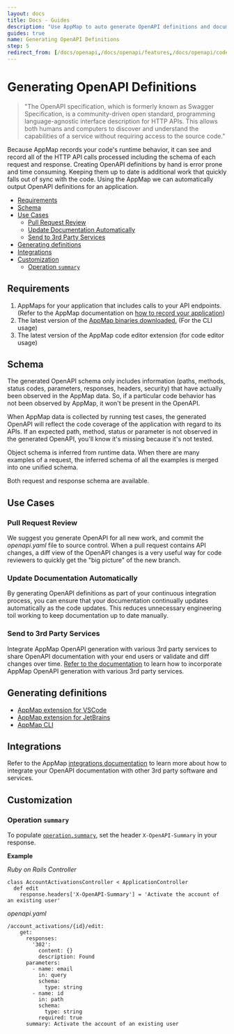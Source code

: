 ```yaml
---
layout: docs
title: Docs - Guides
description: "Use AppMap to auto generate OpenAPI definitions and document HTTP APIs. AppMap captures runtime behavior, creating accurate API schemas effortlessly."
guides: true
name: Generating OpenAPI Definitions
step: 5
redirect_from: [/docs/openapi,/docs/openapi/features,/docs/openapi/code-editor-extensions,/docs/openapi/integrations,/docs/openapi/customization,/docs/reference/openapi]
---
```



# Generating OpenAPI Definitions <!-- omit in toc -->

> "The OpenAPI specification, which is formerly known as Swagger Specification, is a community-driven open standard, programming language-agnostic interface description for HTTP APIs. This allows both humans and computers to discover and understand the capabilities of a service without requiring access to the source code."

Because AppMap records your code's runtime behavior, it can see and record all of the HTTP API calls processed including the schema of each request and response. Creating OpenAPI definitions by hand is error prone and time consuming. Keeping them up to date is additional work that quickly falls out of sync with the code. Using the AppMap we can automatically output OpenAPI definitions for an application. 

- [Requirements](#requirements)
- [Schema](#schema)
- [Use Cases](#use-cases)
  - [Pull Request Review](#pull-request-review)
  - [Update Documentation Automatically](#update-documentation-automatically)
  - [Send to 3rd Party Services](#send-to-3rd-party-services)
- [Generating definitions](#generating-definitions)
- [Integrations](#integrations)
- [Customization](#customization)
  - [Operation `summary`](#operation-summary)

## Requirements

1. AppMaps for your application that includes calls to your API endpoints. (Refer to the AppMap documentation on [how to record your application](/docs/recording-methods))
2. The latest version of the [AppMap binaries downloaded.](https://github.com/getappmap/appmap-js/releases?q=@appland/appmap*&expanded=true) (For the CLI usage)
3. The latest version of the AppMap code editor extension (for code editor usage)  

## Schema

The generated OpenAPI schema only includes information (paths, methods, status codes, parameters, responses, headers, security) that have actually been observed in the AppMap data. So, if a particular code behavior has not been observed by AppMap, it won't be present in the OpenAPI. 

When AppMap data is collected by running test cases, the generated OpenAPI will reflect the code coverage of the application with regard to its APIs. If an expected path, method, status or parameter is not observed in the generated OpenAPI, you'll know it's missing because it's not tested.

Object schema is inferred from runtime data. When there are many examples of a request, the inferred schema of all the examples is merged into one unified schema. 

Both request and response schema are available.

## Use Cases

### Pull Request Review

We suggest you generate OpenAPI for all new work, and commit the _openapi.yaml_ file to source control. When a pull request contains API changes, a diff view of the OpenAPI changes is a very useful way for code reviewers to quickly get the "big picture" of the new branch.

### Update Documentation Automatically

By generating OpenAPI definitions as part of your continuous integration process, you can ensure that your documentation continually updates automatically as the code updates. This reduces unnecessary engineering toil working to keep documentation up to date manually. 

### Send to 3rd Party Services

Integrate AppMap OpenAPI generation with various 3rd party services to share OpenAPI documentation with your end users or validate and diff changes over time.  [Refer to the documentation](/docs/integrations/) to learn how to incorporate AppMap OpenAPI generation with various 3rd party services.

## Generating definitions

* [AppMap extension for VSCode](/docs/reference/vscode.html#generate-openapi-definitions)
* [AppMap extension for JetBrains](/docs/reference/jetbrains.html#generate-openapi-definitions)
* [AppMap CLI](/docs/reference/appmap-client-cli.html#openapi)

## Integrations

Refer to the AppMap [integrations documentation](/docs/integrations/) to learn more about how to integrate your OpenAPI documentation with other 3rd party software and services. 

## Customization

### Operation `summary`

To populate [`operation.summary`](https://swagger.io/specification/#operation-object), set the header `X-OpenAPI-Summary` in your response.

**Example**

_Ruby on Rails Controller_

```
class AccountActivationsController < ApplicationController
  def edit
    response.headers['X-OpenAPI-Summary'] = 'Activate the account of an existing user'
```

_openapi.yaml_

```
/account_activations/{id}/edit:
    get:
      responses:
        '302':
          content: {}
          description: Found
      parameters:
        - name: email
          in: query
          schema:
            type: string
        - name: id
          in: path
          schema:
            type: string
          required: true
      summary: Activate the account of an existing user
```
